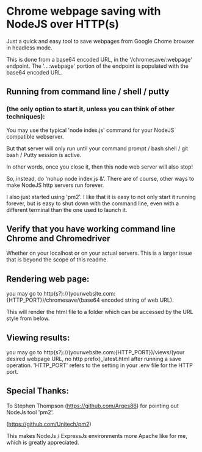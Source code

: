 # Chrome webpage saving with NodeJS over HTTP(s)

Just a quick and easy tool to save webpages from Google Chome browser in headless mode.

This is done from a base64 encoded URL, in the '/chromesave/:webpage' endpoint.
The '...:webpage' portion of the endpoint is populated with the base64 encoded URL. 

## Running from command line / shell / putty
### (the only option to start it, unless you can think of other techniques):

You may use the typical 'node index.js' command for your NodeJS compatible webserver.

But that server will only run until your command prompt / bash shell / git bash / Putty session is active.

In other words, once you close it, then this node web server will also stop!

So, instead, do 'nohup node index.js &'.  There are of course, other ways to make NodeJS http servers run forever.

I also just started using 'pm2'. I like that it is easy to not only start it running forever, but is easy to shut
down with the command line, even with a different terminal than the one used to launch it.

## Verify that you have working command line Chrome and Chromedriver

Whether on your localhost or on your actual servers. This is a larger issue that is beyond the scope of this readme.

## Rendering web page:

you may go to http(s?)://(yourwebsite.com:{HTTP_PORT})/chromesave/(base64 encoded string of web URL).

This will render the html file to a folder which can be accessed by the URL style from below.

## Viewing results:

you may go to http(s?)://(yourwebsite.com:{HTTP_PORT})/views/(your desired webpage URL, no http prefix)_latest.html
after running a save operation. 'HTTP_PORT' refers to the setting in your .env file for the HTTP port.

## Special Thanks:
To Stephen Thompson (https://github.com/Arges86) for pointing out NodeJs tool 'pm2'.

(https://github.com/Unitech/pm2)

This makes NodeJs / ExpressJs environments more Apache like for me, which is greatly appreciated.

